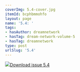 ```yaml
---
coverImg: 5.4-cover.jpg
itemId: bcphbmmohfo
layout: page
name: '5.4: '
tags:
- hasAuthor: dreamnetwork
- hasTag: dream-network-volume-5
- hasTag: dreamnetwork
type: post
urlSlug: '5.4'
---
```

<img class="card-img" src="../images/5.4-rect.jpg"/><a href="../files/pdfs/Volume_5/5.4-Dream-Network-Bulletin_Volume-5-Number-4.pdf" download="">Download issue 5.4</a>